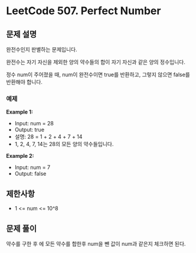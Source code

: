 # LeetCode 507. Perfect Number

## 문제 설명

완전수인지 판별하는 문제입니다.

완전수는 자기 자신을 제외한 양의 약수들의 합이 자기 자신과 같은 양의 정수입니다.

정수 num이 주어졌을 때, num이 완전수이면 true를 반환하고, 그렇지 않으면 false를 반환해야 합니다.

### 예제

**Example 1:**

- Input: num = 28
- Output: true
- 설명: 28 = 1 + 2 + 4 + 7 + 14
- 1, 2, 4, 7, 14는 28의 모든 양의 약수들입니다.

**Example 2:**

- Input: num = 7
- Output: false

## 제한사항

- 1 <= num <= 10^8

## 문제 풀이

약수를 구한 후 에 모든 약수를 합한후 num을 뺀 값이 num과 같은지 체크하면 된다.
